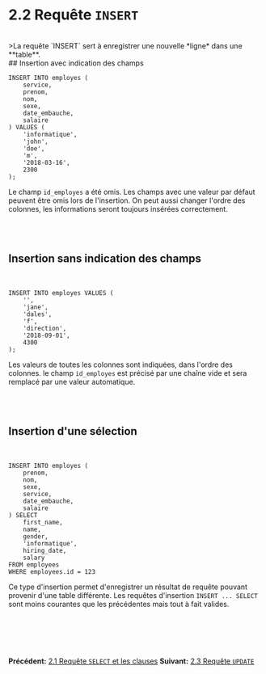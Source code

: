 # 2.2 Requête <code class="prettyprint">INSERT</code>

<br>
>La requête `INSERT` sert à enregistrer une nouvelle *ligne* dans une **table**.

<br>
## Insertion avec indication des champs
<br>

    INSERT INTO employes (
        service,
        prenom,
        nom,
        sexe,
        date_embauche,
        salaire
    ) VALUES (
        'informatique',
        'john',
        'doe',
        'm',
        '2018-03-16',
        2300
    );

Le champ `id_employes` a été omis. Les champs avec une valeur par défaut peuvent être omis lors de l'insertion.
On peut aussi changer l'ordre des colonnes, les informations seront toujours insérées correctement.

<br><br>
## Insertion sans indication des champs
<br>

    INSERT INTO employes VALUES (
        '',
        'jane',
        'dales',
        'f',
        'direction',
        '2018-09-01',
        4300
    );

Les valeurs de toutes les colonnes sont indiquées, dans l'ordre des colonnes.
le champ `id_employes` est précisé par une chaîne vide et sera remplacé par une valeur automatique.

<br><br>
## Insertion d'une sélection
<br>

    INSERT INTO employes (
        prenom,
        nom,
        sexe,
        service,
        date_embauche,
        salaire
    ) SELECT
        first_name,
        name,
        gender,
        'informatique',
        hiring_date,
        salary
    FROM employees
    WHERE employees.id = 123

Ce type d'insertion permet d'enregistrer un résultat de requête pouvant provenir d'une table différente.
Les requêtes d'insertion `INSERT ... SELECT` sont moins courantes que les précédentes mais tout à fait valides.

<br><br>
-----
**Précédent:** [2.1 Requête <code class="prettyprint">SELECT</code> et les clauses](?file=4_select.md)
**Suivant:** [2.3 Requête <code class="prettyprint">UPDATE</code>](?file=6_update.md)